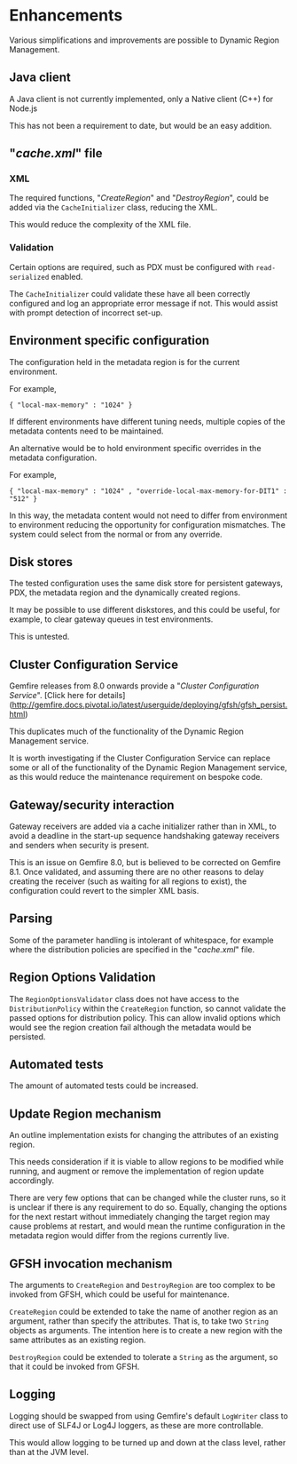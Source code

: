# Enhancements
Various simplifications and improvements are possible to Dynamic Region Management.

## Java client
A Java client is not currently implemented, only a Native client (C++) for
Node.js

This has not been a requirement to date, but would be an easy addition.

## "*cache.xml*" file

### XML
The required functions, "*CreateRegion*" and "*DestroyRegion*", could be added
via the `CacheInitializer` class, reducing the XML.

This would reduce the complexity of the XML file.

### Validation
Certain options are required, such as PDX must be configured with `read-serialized`
enabled.

The `CacheInitializer` could validate these have all been correctly configured
and log an appropriate error message if not. This would assist with prompt
detection of incorrect set-up.

## Environment specific configuration
The configuration held in the metadata region is for the current environment.

For example,

```
{ "local-max-memory" : "1024" }
```

If different environments have different tuning needs, multiple copies of the
metadata contents need to be maintained.

An alternative would be to hold environment specific overrides in the metadata
configuration.

For example,

```
{ "local-max-memory" : "1024" , "override-local-max-memory-for-DIT1" : "512" }
```

In this way, the metadata content would not need to differ from environment to
environment reducing the opportunity for configuration mismatches. The system
could select from the normal or from any override.

## Disk stores
The tested configuration uses the same disk store for persistent gateways, PDX,
the metadata region and the dynamically created regions.

It may be possible to use different diskstores, and this could be useful, for
example, to clear gateway queues in test environments.

This is untested.

## Cluster Configuration Service
Gemfire releases from 8.0 onwards provide a "*Cluster Configuration Service*".
[Click here for details] (http://gemfire.docs.pivotal.io/latest/userguide/deploying/gfsh/gfsh_persist.html)

This duplicates much of the functionality of the Dynamic Region Management service.

It is worth investigating if the Cluster Configuration Service can replace some or
all of the functionality of the Dynamic Region Management service, as this would
reduce the maintenance requirement on bespoke code.

## Gateway/security interaction
Gateway receivers are added via a cache initializer rather than in XML, to avoid a
deadline in the start-up sequence handshaking gateway receivers and senders when
security is present.

This is an issue on Gemfire 8.0, but is believed to be corrected on Gemfire 8.1.
Once validated, and assuming there are no other reasons to delay creating the
receiver (such as waiting for all regions to exist), the configuration could
revert to the simpler XML basis.

## Parsing
Some of the parameter handling is intolerant of whitespace, for example where
the distribution policies are specified in the "*cache.xml*" file.

## Region Options Validation
The `RegionOptionsValidator` class does not have access to the `DistributionPolicy`
within the `CreateRegion` function, so cannot validate the passed options for
distribution policy. This can allow invalid options which would see the region
creation fail although the metadata would be persisted.

## Automated tests
The amount of automated tests could be increased.

## Update Region mechanism
An outline implementation exists for changing the attributes of an existing
region.

This needs consideration if it is viable to allow regions to be modified
while running, and augment or remove the implementation of region update
accordingly.

There are very few options that can be changed while the cluster runs, so
it is unclear if there is any requirement to do so. Equally, changing the
options for the next restart without immediately changing the target region
may cause problems at restart, and would
mean the runtime configuration in the metadata region would differ from
the regions currently live.

## GFSH invocation mechanism
The arguments to `CreateRegion` and `DestroyRegion` are too complex to
be invoked from GFSH, which could be useful for maintenance.

`CreateRegion` could be extended to take the name of another region as
an argument, rather than specify the attributes. That is, to take two
`String` objects as arguments. The intention here is to create a new
region with the same attributes as an existing region.

`DestroyRegion` could be extended to tolerate a `String` as the argument,
so that it could be invoked from GFSH.

## Logging
Logging should be swapped from using Gemfire's default ``LogWriter``
class to direct use of SLF4J or Log4J loggers, as these are more
controllable.

This would allow logging to be turned up and down at the class level,
rather than at the JVM level.